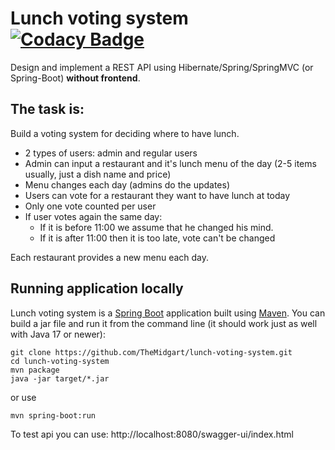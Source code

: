 # Lunch voting system [![Codacy Badge](https://app.codacy.com/project/badge/Grade/4862a6eb784142bfb8830eab5a5f0e07)](https://www.codacy.com/gh/TheMidgart/lunch-voting-system/dashboard?utm_source=github.com&amp;utm_medium=referral&amp;utm_content=TheMidgart/lunch-voting-system&amp;utm_campaign=Badge_Grade)

Design and implement a REST API using Hibernate/Spring/SpringMVC (or Spring-Boot) **without frontend**.

## The task is:

Build a voting system for deciding where to have lunch.

 * 2 types of users: admin and regular users
 * Admin can input a restaurant and it's lunch menu of the day (2-5 items usually, just a dish name and price)
 * Menu changes each day (admins do the updates)
 * Users can vote for a restaurant they want to have lunch at today
 * Only one vote counted per user
 * If user votes again the same day:
    - If it is before 11:00 we assume that he changed his mind.
    - If it is after 11:00 then it is too late, vote can't be changed

Each restaurant provides a new menu each day.

## Running application locally
Lunch voting system is a [Spring Boot](https://spring.io/guides/gs/spring-boot) application built using [Maven](https://spring.io/guides/gs/maven/). You can build a jar file and run it from the command line (it should work just as well with Java 17 or newer):


```
git clone https://github.com/TheMidgart/lunch-voting-system.git
cd lunch-voting-system
mvn package
java -jar target/*.jar
```
or use
```
mvn spring-boot:run
```

To test api you can use: http://localhost:8080/swagger-ui/index.html

